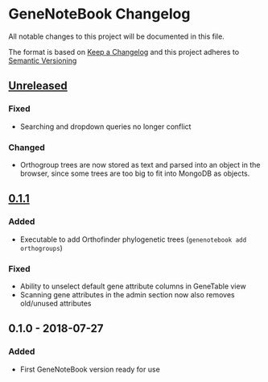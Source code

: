 # GeneNoteBook Changelog

All notable changes to this project will be documented in this file.

The format is based on [Keep a Changelog](http://keepachangelog.com/en/1.0.0/)
and this project adheres to [Semantic Versioning](http://semver.org/spec/v2.0.0.html)

## [Unreleased]
### Fixed
- Searching and dropdown queries no longer conflict

### Changed
- Orthogroup trees are now stored as text and parsed into an object in the browser, since some trees are too big to fit into MongoDB as objects.

## [0.1.1]
### Added
- Executable to add Orthofinder phylogenetic trees (```genenotebook add orthogroups```)

### Fixed
- Ability to unselect default gene attribute columns in GeneTable view
- Scanning gene attributes in the admin section now also removes old/unused attributes

## 0.1.0 - 2018-07-27
### Added
- First GeneNoteBook version ready for use

[Unreleased]: https://github.com/genenotebook/genenotebook/compare/v0.1.1...HEAD
[0.1.1]: https://github.com/genenotebook/genenotebook/compare/v0.1.0...v0.1.1
